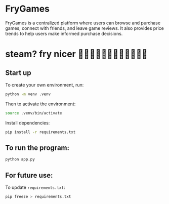 
# FryGames

FryGames is a centralized platform where users can browse and purchase games, connect with friends, and leave game reviews. It also provides price trends to help users make informed purchase decisions.

# steam? fry nicer 👩‍🍳👩‍🍳🧑‍🍳🧑‍🍳👩‍🍳👩‍🍳

## Start up
To create your own environment, run:
```bash
python -m venv .venv
```

Then to activate the environment:
```bash
source .venv/bin/activate
```

Install dependencies:
```bash
pip install -r requirements.txt
```

## To run the program:
```bash
python app.py
```

## For future use:
To update `requirements.txt`:
```bash
pip freeze > requirements.txt
```
